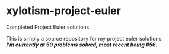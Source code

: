 # xylotism-project-euler
Completed Project Euler solutions

This is simply a source repository for my project euler solutions.  
***I'm currently at 59 problems solved, most recent being #56.***
